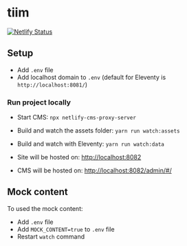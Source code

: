 # tiim

[![Netlify Status](https://api.netlify.com/api/v1/badges/6e2fe0fb-4f7c-4f9b-abc2-07caf4e53bef/deploy-status)](https://app.netlify.com/sites/priceless-northcutt-bc124e/deploys)

## Setup

- Add `.env` file
- Add localhost domain to `.env` (default for Eleventy is `http://localhost:8081/`)

### Run project locally

- Start CMS: `npx netlify-cms-proxy-server`
- Build and watch the assets folder: `yarn run watch:assets`
- Build and watch with Eleventy: `yarn run watch:data`

- Site will be hosted on: [http://localhost:8082](http://localhost:8082)
- CMS will be hosted on: [http://localhost:8082/admin/#/](http://localhost:8082/admin/#/)

## Mock content

To used the mock content:

- Add `.env` file
- Add `MOCK_CONTENT=true` to `.env` file
- Restart `watch` command
